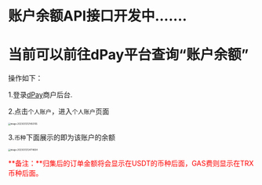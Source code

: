 # 账户余额API接口开发中.......

# 当前可以前往dPay平台查询“账户余额”

操作如下：

1.登录[dPay](https://dpaycoin.com/login.html)商户后台.

2.点击`个人账户`，进入`个人账户`页面

<img src="/Users/alex/myDoc/dPay/docs/images/image-20230312121450765.png" alt="image-20230312121450765" style="zoom:30%;" />

3.`币种`下面展示的即为该账户的余额

<img src="/Users/alex/myDoc/dPay/docs/images/image-20230312124714604.png" alt="image-20230312124714604" style="zoom:30%;" />



<font color=red>**备注：**归集后的订单金额将会显示在USDT的币种后面，GAS费则显示在TRX币种后面。</font>

